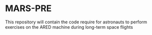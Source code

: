 # MARS-PRE
This repository will contain the code require for astronauts to perform exercises on the ARED machine during long-term space flights
